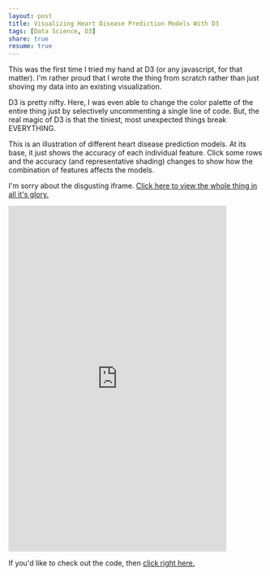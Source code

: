 ```yaml
---
layout: post
title: Visualizing Heart Disease Prediction Models With D3
tags: [Data Science, D3]
share: true
resume: true
---
```


This was the first time I tried my hand at D3 (or any javascript, for that matter). I'm rather proud that I wrote the thing from scratch rather than just shoving my data into an existing visualization.

D3 is pretty nifty. Here, I was even able to change the color palette of the entire thing just by selectively uncommenting a single line of code. But, the real magic of D3 is that the tiniest, most unexpected things break EVERYTHING.

This is an illustration of different heart disease prediction models. At its base, it just shows the accuracy of each individual feature. Click some rows and the accuracy (and representative shading) changes to show how the combination of features affects the models.

I'm sorry about the disgusting iframe. [Click here to view the whole thing in all it's glory.](http://bl.ocks.org/potatochip/raw/35ae6d3e12e83a7d488b/)

<iframe src="http://bl.ocks.org/potatochip/raw/35ae6d3e12e83a7d488b/" marginwidth="0" marginheight="0" scrolling="no" width="430" height="680" frameborder="0">Browswer not supported</iframe>

If you'd like to check out the code, then [click right here.](http://bl.ocks.org/potatochip/35ae6d3e12e83a7d488b)
